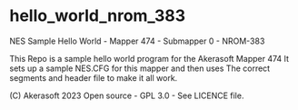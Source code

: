 # hello_world_nrom_383
NES Sample Hello World - Mapper 474 - Submapper 0 - NROM-383

This Repo is a sample hello world program for the Akerasoft Mapper 474
It sets up a sample NES.CFG for this mapper and then uses
The correct segments and header file to make it all work.

(C) Akerasoft 2023
Open source - GPL 3.0 - See LICENCE file.
